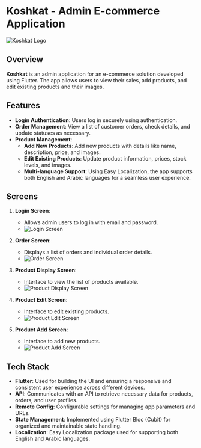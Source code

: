 # Koshkat - Admin E-commerce Application

![Koshkat Logo](https://github.com/user-attachments/assets/49e224d2-ff44-46ac-ae4f-1618236e10a7) <!-- Replace with the direct link to your image -->

## Overview
**Koshkat** is an admin application for an e-commerce solution developed using Flutter. The app allows users to view their sales, add products, and edit existing products and their images.

## Features
- **Login Authentication**: Users log in securely using authentication.
- **Order Management**: View a list of customer orders, check details, and update statuses as necessary.
- **Product Management**:
  - **Add New Products**: Add new products with details like name, description, price, and images.
  - **Edit Existing Products**: Update product information, prices, stock levels, and images.
  - **Multi-language Support**: Using Easy Localization, the app supports both English and Arabic languages for a seamless user experience.

## Screens
1. **Login Screen**: 
   - Allows admin users to log in with email and password.
   - ![Login Screen]([https://github.com/Yousseftamerhessin/Koshkat/issues/2#issue-2627562733](https://github.com/user-attachments/assets/566b8c0e-5825-49ae-a42d-e6c3ddf079a0))

2. **Order Screen**: 
   - Displays a list of orders and individual order details.
   - ![Order Screen](path/to/order_screen.png)

3. **Product Display Screen**: 
   - Interface to view the list of products available.
   - ![Product Display Screen](path/to/product_display_screen.png)

4. **Product Edit Screen**: 
   - Interface to edit existing products.
   - ![Product Edit Screen](path/to/product_edit_screen.png)

5. **Product Add Screen**: 
   - Interface to add new products.
   - ![Product Add Screen](path/to/product_add_screen.png)


## Tech Stack
- **Flutter**: Used for building the UI and ensuring a responsive and consistent user experience across different devices.
- **API**: Communicates with an API to retrieve necessary data for products, orders, and user profiles.
- **Remote Config**: Configurable settings for managing app parameters and URLs.
- **State Management**: Implemented using Flutter Bloc (Cubit) for organized and maintainable state handling.
- **Localization**: Easy Localization package used for supporting both English and Arabic languages.

